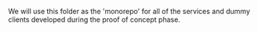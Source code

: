We will use this folder as the 'monorepo' for all of the services and dummy clients developed during the proof of concept phase.
